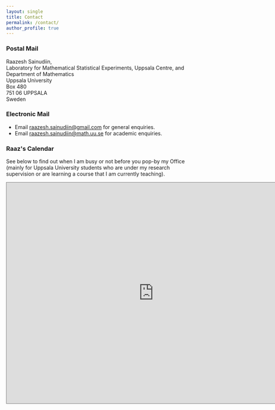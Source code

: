 ```yaml
---
layout: single
title: Contact
permalink: /contact/
author_profile: true
---
```


### Postal Mail

Raazesh Sainudiin,<br>
Laboratory for Mathematical Statistical Experiments, Uppsala Centre, and<br>
Department of Mathematics<br>
Uppsala University<br>
Box 480<br>
751 06 UPPSALA<br>
Sweden


### Electronic Mail

- Email <a href="mailto:raazesh.sainudiin@gmail.com">raazesh.sainudiin@gmail.com</a> for general enquiries.
- Email <a href="mailto:raazesh.sainudiin@math.uu.se">raazesh.sainudiin@math.uu.se</a> for academic enquiries.



### Raaz's Calendar

See below to find out when I am busy or not before you pop-by my Office (mainly for Uppsala University students who are under my research supervision or are learning a course that I am currently teaching).

<iframe src="https://calendar.google.com/calendar/embed?height=600&wkst=1&bgcolor=%23ffffff&ctz=Europe%2FParis&title=Raaz's%20Academic%20%26%20Industrial%20Calendar&src=cmFhemVzaC5zYWludWRpaW5AZ21haWwuY29t&src=ZW4uc3dlZGlzaCNob2xpZGF5QGdyb3VwLnYuY2FsZW5kYXIuZ29vZ2xlLmNvbQ&src=MG9qZjZhYTZydm1la25nNmdkMm1icWdxbWFvcGpxdDZAaW1wb3J0LmNhbGVuZGFyLmdvb2dsZS5jb20&src=aXB0bjI5cmxxODJxZGpwbnNzYzVjY3Bta3FsdXExbnJAaW1wb3J0LmNhbGVuZGFyLmdvb2dsZS5jb20&src=cmFhemVzaC5zYWludWRpaW5AY29tYmllbnQuY29t&src=cmFhemVzaC5zYWludWRpaW5Ac2Vuc21ldHJ5LmNvbQ&color=%23616161&color=%2333B679&color=%23C0CA33&color=%23039BE5&color=%23F6BF26&color=%239E69AF" style="border:solid 1px #777" width="800" height="600" frameborder="0" scrolling="no"></iframe>

<!--
need to give com g-cal permissions to be able to embed academic into it... and have to add the final course timetables as static ical downloaded from time-edit and uploaded to academic g-cal...
<iframe src="https://calendar.google.com/calendar/embed?height=600&amp;wkst=1&amp;bgcolor=%23ffffff&amp;ctz=Europe%2FParis&amp;src=cmFhemVzaC5zYWludWRpaW5AZ21haWwuY29t&amp;src=ZW4uc3dlZGlzaCNob2xpZGF5QGdyb3VwLnYuY2FsZW5kYXIuZ29vZ2xlLmNvbQ&amp;src=ZW4udXNhI2hvbGlkYXlAZ3JvdXAudi5jYWxlbmRhci5nb29nbGUuY29t&amp;src=cmFhemVzaC5zYWludWRpaW5AY29tYmllbnQuY29t&amp;color=%23616161&amp;color=%23B39DDB&amp;color=%23A79B8E&amp;color=%23F6BF26&amp;mode=WEEK&amp;title=Raaz&#39;s%20Academic%2BIndustrial%20Calendar" style="border:solid 1px #777" width="800" height="600" frameborder="0" scrolling="no"></iframe>
-->

